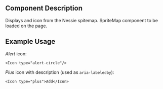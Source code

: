 ## Component Description

Displays and icon from the Nessie spitemap. SpriteMap component to be loaded on
the page.

## Example Usage

_Alert_ icon:

```
<Icon type="alert-circle"/>
```

_Plus_ icon with description (used as `aria-labeledby`):

```
<Icon type="plus">Add</Icon>
```
